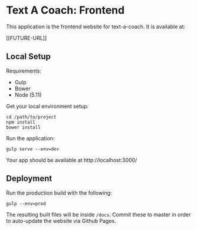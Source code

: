 # Text A Coach: Frontend

This application is the frontend website for text-a-coach. It is available at:

[[FUTURE-URL]]

## Local Setup

Requirements:
- Gulp
- Bower
- Node (5.11)

Get your local environment setup:

```
cd /path/to/project
npm install
bower install
```

Run the application:
```
gulp serve --env=dev
```

Your app should be available at http://localhost:3000/

## Deployment

Run the production build with the following:

```
gulp --env=prod
```

The resulting built files will be inside `/docs`. Commit these to master in order to auto-update the website via Github Pages.
